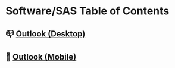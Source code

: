 # Software/SAS Table of Contents

## :mailbox_closed: [Outlook (Desktop)](https://github.com/XXLMandalorian013/Docs-Software-SAS-Public/tree/main/Outlook%20(Desktop))

## :iphone: [Outlook (Mobile)]()


